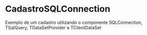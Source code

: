 # CadastroSQLConnection
Exemplo de um cadastro utilizando o componente SQLConnection, TSqlQuery, TDataSetProvider e TClientDataSet
